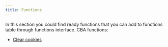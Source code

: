 ```yaml
---
title: Functions
---
```

In this section you could find ready functions that you can add to functions table through functions interface.
CBA functions:
<ul>
<li><a href="clear-cookies">Clear cookies</a></li>
</ul>